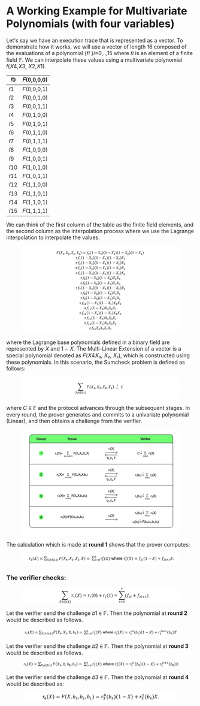# A Working Example for Multivariate Polynomials (with four variables)

Let's say we have an execution trace that is represented as a vector. To demonstrate how it works, we will use a vector of length 16 composed of the evaluations of a polynomial {𝑓𝑖 }𝑖=0,..,15 where 𝑓𝑖 is an element of a finite field 𝔽. We can interpolate these values using a multivariate polynomial 𝑓(𝑋4,𝑋3, 𝑋2,𝑋1).

| 𝑓0  | 𝐹(0,0,0,0) |
| ---- | ----------- |
| 𝑓1  | 𝐹(0,0,0,1) |
| 𝑓2  | 𝐹(0,0,1,0) |
| 𝑓3  | 𝐹(0,0,1,1) |
| 𝑓4  | 𝐹(0,1,0,0) |
| 𝑓5  | 𝐹(0,1,0,1) |
| 𝑓6  | 𝐹(0,1,1,0) |
| 𝑓7  | 𝐹(0,1,1,1) |
| 𝑓8  | 𝐹(1,0,0,0) |
| 𝑓9  | 𝐹(1,0,0,1) |
| 𝑓10 | 𝐹(1,0,1,0) |
| 𝑓11 | 𝐹(1,0,1,1) |
| 𝑓12 | 𝐹(1,1,0,0) |
| 𝑓13 | 𝐹(1,1,0,1) |
| 𝑓14 | 𝐹(1,1,0,1) |
| 𝑓15 | 𝐹(1,1,1,1) |

We can think of the first column of the table as the finite field elements, and the second column as the interpolation process where we use the Lagrange interpolation to interpolate the values.

<figure><img src="../../.gitbook/assets/image (3).png" alt=""><figcaption></figcaption></figure>

where the Lagrange base polynomials defined in a binary field are represented by 𝑋 and 1 − 𝑋. The Multi-Linear Extension of a vector is a special polynomial denoted as 𝐹(𝑋4𝑋₃, 𝑋₂, 𝑋₁), which is constructed using these polynomials. In this scenario, the Sumcheck problem is defined as follows:

<figure><img src="../../.gitbook/assets/image (37).png" alt=""><figcaption></figcaption></figure>

where 𝐶 ∈ 𝔽 and the protocol advances through the subsequent stages. In every round, the prover generates and commits to a univariate polynomial (Linear), and then obtains a challenge from the verifier.

<figure><img src="../../.gitbook/assets/Round Prover Verifier.png" alt=""><figcaption></figcaption></figure>

The calculation which is made at **round 1** shows that the prover computes:

<figure><img src="../../.gitbook/assets/image (15).png" alt=""><figcaption></figcaption></figure>

### The verifier checks:

<figure><img src="../../.gitbook/assets/image (11).png" alt=""><figcaption></figcaption></figure>

Let the verifier send the challenge 𝑏1 ∈ 𝔽. Then the polynomial at **round 2** would be described as follows.

<figure><img src="../../.gitbook/assets/image (5).png" alt=""><figcaption></figcaption></figure>

Let the verifier send the challenge 𝑏2 ∈ 𝔽. Then the polynomial at **round 3** would be described as follows.

<figure><img src="../../.gitbook/assets/image (9).png" alt=""><figcaption></figcaption></figure>

Let the verifier send the challenge 𝑏3 ∈ 𝔽. Then the polynomial at **round 4** would be described as:

<figure><img src="../../.gitbook/assets/image (67).png" alt=""><figcaption></figcaption></figure>
